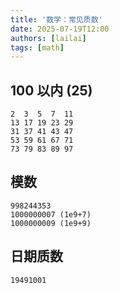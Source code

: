 ```yaml
---
title: '数学：常见质数'
date: 2025-07-19T12:00
authors: [lailai]
tags: [math]
---
```


<!-- truncate -->

## 100 以内 (25)

```text
2  3  5  7  11
13 17 19 23 29
31 37 41 43 47
53 59 61 67 71
73 79 83 89 97
```

## 模数

```text
998244353
1000000007 (1e9+7)
1000000009 (1e9+9)
```

## 日期质数

```text
19491001
```
